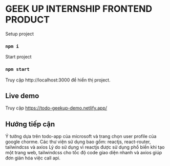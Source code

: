 # GEEK UP INTERNSHIP FRONTEND PRODUCT


Setup project

### `npm i`

Start project
### `npm start`

Truy cập http://localhost:3000 để hiển thị project.

## Live demo
Truy cập https://todo-geekup-demo.netlify.app/

## Hướng tiếp cận
Ý tưởng dựa trên todo-app của microsoft và trang chọn user profile của google chorme.
Các thư viện sử dụng bao gồm: reactjs, react-router, tailwindcss và axios
Lý do sử dụng vì reactjs được sử dụng phổ biến khi tạo một trang web, tailwindcss cho tốc độ code giao diện nhanh và axios giúp đơn giản hóa việc call api.


